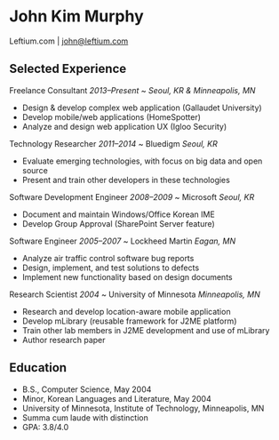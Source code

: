 # John Kim Murphy
Leftium.com | john@leftium.com


## Selected Experience

Freelance Consultant _2013–Present_
  ~ _Seoul, KR & Minneapolis, MN_
  - Design & develop complex web application (Gallaudet University)
  - Develop mobile/web applications (HomeSpotter)
  - Analyze and design web application UX (Igloo Security)

Technology Researcher _2011–2014_
  ~ Bluedigm _Seoul, KR_
  - Evaluate emerging technologies, with focus on big data and open source
  - Present and train other developers in these technologies

Software Development Engineer _2008–2009_
  ~ Microsoft _Seoul, KR_
  - Document and maintain Windows/Office Korean IME
  - Develop Group Approval (SharePoint Server feature)

Software Engineer _2005–2007_
  ~ Lockheed Martin _Eagan, MN_
  - Analyze air traffic control software bug reports
  - Design, implement, and test solutions to defects
  - Implement new functionality based on design documents

Research Scientist _2004_
  ~ University of Minnesota _Minneapolis, MN_
  - Research and develop location-aware mobile application
  - Develop mLibrary (reusable framework for J2ME platform)
  - Train other lab members in J2ME development and use of mLibrary
  - Author research paper


## Education
  - B.S., Computer Science, May 2004
  - Minor, Korean Languages and Literature, May 2004
  - University of Minnesota, Institute of Technology, Minneapolis, MN
  - Summa cum laude with distinction
  - GPA: 3.8/4.0